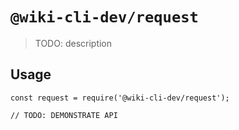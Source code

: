 # `@wiki-cli-dev/request`

> TODO: description

## Usage

```
const request = require('@wiki-cli-dev/request');

// TODO: DEMONSTRATE API
```

